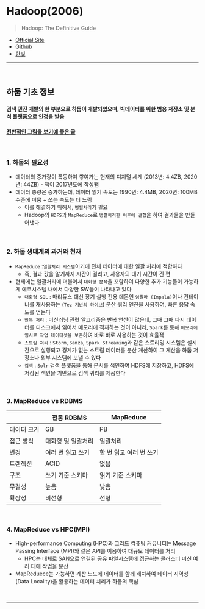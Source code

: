 # Hadoop(2006)
> Hadoop: The Definitive Guide
* [Official Site](http://www.hadoopbook.com/)
* [Github](https://github.com/tomwhite/hadoop-book/)
* [한빛](https://www.hanbit.co.kr/support/supplement_survey.html?pcode=B6473892834)

<hr>
<br>

## 하둡 기초 정보
#### 검색 엔진 개발의 한 부분으로 하둡이 개발되었으며, 빅데이터를 위한 범용 저장소 및 분석 플랫폼으로 인정을 받음
#### [전반적인 그림을 보기에 좋은 글](https://techvidvan.com/tutorials/hadoop-architecture/)

<br>

### 1. 하둡의 필요성
* 데이터의 증가량이 폭등하여 쌓여가는 현재의 디지털 세계 (2013년: 4.4ZB, 2020년: 44ZB) - 책이 2017년도에 작성됌
* 데이터 총량은 증가하는데, 데이터 읽기 속도는 1990년: 4.4MB, 2020년: 100MB 수준에 머뭄 + 쓰는 속도는 더 느림
  * 이를 해결하기 위해서, `병렬처리`가 필요
  * Hadoop의 `HDFS`과 `MapReduce`로 `병렬처리한 이후에 결합`을 하여 결과물을 만들어낸다

<br>

### 2. 하둡 생태계의 과거와 현재
* `MapReduce` :`일괄처리 시스템`이기에 전체 데이터에 대한 일괄 처리에 적합하다
  * 즉, 결과 값을 알기까지 시간이 걸리고, 사용자의 대기 시간이 긴 편
* 현재에는 일괄처리에 더불어서 `대화형 분석`을 포함하여 다양한 추가 기능들이 가능하게 에코시스템 내에서 다양한 SW들이 나타나고 있다
  * `대화형 SQL` : 매리듀스 대신 장기 실행 전용 데몬인 `임팔라 (Impala)`이나 컨테이너를 재사용하는 (`Tez 기반의 하이브`) 분산 쿼리 엔진을 사용하여, 빠른 응답 속도를 얻는다
  * `반복 처리`  : 머신러닝 관련 알고리즘은 반복 연산이 많은데, 그때 그때 다시 데이터를 디스크에서 읽어서 메모리에 적재하는 것이 아니라, `Spark`를 통해 `메모리에 임시로 작업 데이터셋을 보존`하여 바로 바로 사용하는 것이 효율적
  * `스트림 처리` : `Storm`, `Samza`, `Spark Streaming`과 같은 스트리밍 시스템은 실시간으로 실행되고 경계가 없는 스트림 데이터를 분산 계산하여 그 계산을 하둡 저장소나 외부 시스템에 보낼 수 있다
  * `검색` : `Solr` 검색 플랫폼을 통해 문서를 색인하여 HDFS에 저장하고, HDFS에 저장된 색인을 기반으로 검색 쿼리를 제공한다

<br>

### 3. MapReduce vs RDBMS

|               | 전통 RDBMS     | MapReduce         |
| ------------- | ------------- | ----------------- |
| 데이터 크기      | GB            | PB                 | 
| 접근 방식       | 대화형 및 일괄처리 | 일괄처리             | 
| 변경           | 여러 번 읽고 쓰기 | 한 번 읽고 여러 번 쓰기 |
| 트렌젝션        | ACID          | 없음                |
| 구조           | 쓰기 기준 스키마  | 읽기 기준 스키마       | 
| 무결성          | 높음           | 낮음                | 
| 확장성          | 비선형          | 선형               | 

<br>

### 4. MapReduce vs HPC(MPI) 
* High-performance Computing (HPC)과 그리드 컴퓨팅 커뮤니티는 Message Passing Interface (MPI)와 같은 API를 이용하여 대규모 데이터를 처리
  * HPC는 대체로 SAN으로 연결된 공유 파일시스템에 접근하는 클러스터 머신 여러 대에 작업을 분산 
* MapReduece는 가능하면 계산 노드에 데이터를 함께 배치하여 데이터 지역성 (Data Locality)을 활용하는 데이터 치리가 하둡의 핵심


<br>
<hr>
<br>
